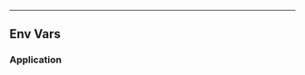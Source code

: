 <!-- Space: BaseLearnTemplate -->
<!-- Parent: Project -->
<!-- Title: EnvVars -->
<!-- Label: BaseLearnTemplate -->
<!-- Label: Project -->
<!-- Label: EnvVars -->
<!-- Include: disclaimer.md -->
<!-- Include: ac:toc -->

---

## Env Vars

### Application
